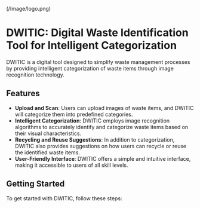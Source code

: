 (/Image/logo.png)
# DWITIC: Digital Waste Identification Tool for Intelligent Categorization

DWITIC is a digital tool designed to simplify waste management processes by providing intelligent categorization of waste items through image recognition technology.

## Features
- **Upload and Scan**: Users can upload images of waste items, and DWITIC will categorize them into predefined categories.
- **Intelligent Categorization**: DWITIC employs image recognition algorithms to accurately identify and categorize waste items based on their visual characteristics.
- **Recycling and Reuse Suggestions**: In addition to categorization, DWITIC also provides suggestions on how users can recycle or reuse the identified waste items.
- **User-Friendly Interface**: DWITIC offers a simple and intuitive interface, making it accessible to users of all skill levels.

## Getting Started
To get started with DWITIC, follow these steps:

